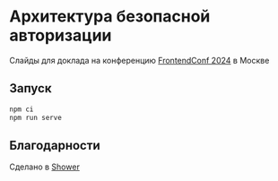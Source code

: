 # Архитектура безопасной авторизации

Слайды для доклада на конференцию [FrontendConf 2024](https://frontendconf.ru/moscow/2024) в Москве

## Запуск

```sh
npm ci
npm run serve
```

## Благодарности

Сделано в [Shower](https://github.com/shower/shower)
